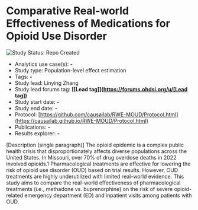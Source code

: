 Comparative Real-world Effectiveness of Medications for Opioid Use Disorder 
=============

<img src="https://img.shields.io/badge/Study%20Status-Repo%20Created-lightgray.svg" alt="Study Status: Repo Created">

- Analytics use case(s): **-**
- Study type: Population-level effect estimation
- Tags: **-**
- Study lead: Linying Zhang
- Study lead forums tag: **[[Lead tag]](https://forums.ohdsi.org/u/[Lead tag])**
- Study start date: **-**
- Study end date: **-**
- Protocol: [https://github.com/causailab/RWE-MOUD/Protocol.html](https://causailab.github.io/RWE-MOUD/Protocol.html)
- Publications: **-**
- Results explorer: **-**

[Description (single paragraph)]
The opioid epidemic is a complex public health crisis that disproportionately affects diverse populations across the United States. In Missouri, over 70% of drug overdose deaths in 2022 involved opioids.1 Pharmacological treatments are effective for lowering the risk of opioid use disorder (OUD) based on trial results. However, OUD treatments are highly underutilized with limited real-world evidence. This study aims to compare the real-world effectiveness of pharmacological treatments (i.e., methadone vs. buprenorphine) on the risk of severe opioid-related emergency department (ED) and inpatient visits among patients with OUD.
